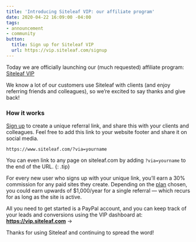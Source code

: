 ```yaml
---
title: 'Introducing Siteleaf VIP: our affiliate program'
date: 2020-04-22 16:09:00 -04:00
tags:
- announcement
- community
button:
  title: Sign up for Siteleaf VIP
  url: https://vip.siteleaf.com/signup
---
```


Today we are officially launching our (much requested) affiliate program: [Siteleaf VIP](https://vip.siteleaf.com/signup)

We know a lot of our customers use Siteleaf with clients (and enjoy referring friends and colleagues), so we’re excited to say thanks and give back!

### How it works

[Sign up](https://vip.siteleaf.com/signup) to create a unique referral link, and share this with your clients and colleagues. Feel free to add this link to your website footer and share it on social media.

```
https://www.siteleaf.com/?via=yourname
```

You can even link to any page on siteleaf.com by adding `?via=yourname` to the end of the URL. 
{: .tip}

For every new user who signs up with your unique link, you’ll earn a 30% commission for any paid sites they create. Depending on the [plan](/plans) chosen, you could earn upwards of $1,000/year for a single referral — which recurs for as long as the site is active.

All you need to get started is a PayPal account, and you can keep track of your leads and conversions using the VIP dashboard at: 
**https://vip.siteleaf.com** &rarr;

Thanks for using Siteleaf and continuing to spread the word!